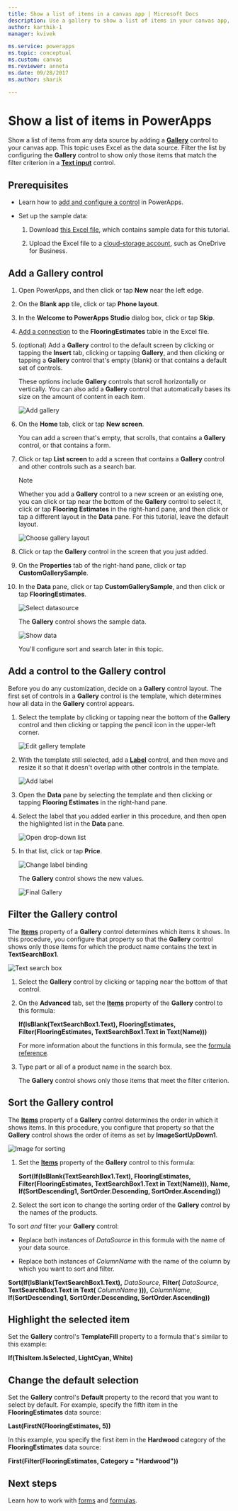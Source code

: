 ```yaml
---
title: Show a list of items in a canvas app | Microsoft Docs
description: Use a gallery to show a list of items in your canvas app, and filter the list by specifying a criterion.
author: karthik-1
manager: kvivek

ms.service: powerapps
ms.topic: conceptual
ms.custom: canvas
ms.reviewer: anneta
ms.date: 09/28/2017
ms.author: sharik

---
```

# Show a list of items in PowerApps

Show a list of items from any data source by adding a **[Gallery](controls/control-gallery.md)** control to your canvas app. This topic uses Excel as the data source. Filter the list by configuring the **Gallery** control to show only those items that match the filter criterion in a **[Text input](controls/control-text-input.md)** control.

## Prerequisites

* Learn how to [add and configure a control](add-configure-controls.md) in PowerApps.

* Set up the sample data:
    1. Download [this Excel file](https://az787822.vo.msecnd.net/documentation/get-started-from-data/FlooringEstimates.xlsx), which contains sample data for this tutorial.

    2. Upload the Excel file to a [cloud-storage account](connections/cloud-storage-blob-connections.md), such as OneDrive for Business.

## Add a Gallery control
1. Open PowerApps, and then click or tap **New** near the left edge.

2. On the **Blank app** tile, click or tap **Phone layout**.

3. In the **Welcome to PowerApps Studio** dialog box, click or tap **Skip**.

4. [Add a connection](add-data-connection.md) to the **FlooringEstimates** table in the Excel file.

5. (optional) Add a **Gallery** control to the default screen by clicking or tapping the **Insert** tab, clicking or tapping **Gallery**, and then clicking or tapping a **Gallery** control that's empty (blank) or that contains a default set of controls.

    These options include **Gallery** controls that scroll horizontally or vertically. You can also add a **Gallery** control that automatically bases its size on the amount of content in each item.

    ![Add gallery](./media/add-gallery/gallery-dropdown.png)

6. On the **Home** tab, click or tap **New screen**.

    You can add a screen that's empty, that scrolls, that contains a **Gallery** control, or that contains a form.

7. Click or tap **List screen** to add a screen that contains a **Gallery** control and other controls such as a search bar.

    > [!NOTE]
   > Whether you add a **Gallery** control to a new screen or an existing one, you can click or tap near the bottom of the **Gallery** control to select it, click or tap **Flooring Estimates** in the right-hand pane, and then click or tap a different layout in the **Data** pane. For this tutorial, leave the default layout.

    ![Choose gallery layout](./media/add-gallery/select-layout.png)

8. Click or tap the **Gallery** control in the screen that you just added.

9. On the **Properties** tab of the right-hand pane, click or tap **CustomGallerySample**.

10. In the **Data** pane, click or tap **CustomGallerySample**, and then click or tap **FlooringEstimates**.

    ![Select datasource](./media/add-gallery/choose-data.png)

    The **Gallery** control shows the sample data.

    ![Show data](./media/add-gallery/show-data-default.png)

    You'll configure sort and search later in this topic.

## Add a control to the Gallery control
Before you do any customization, decide on a **Gallery** control layout. The first set of controls in a **Gallery** control is the template, which determines how all data in the **Gallery** control appears.

1. Select the template by clicking or tapping near the bottom of the **Gallery** control and then clicking or tapping the pencil icon in the upper-left corner.

    ![Edit gallery template](./media/add-gallery/edit-item.png)

2. With the template still selected, add a **[Label](controls/control-text-box.md)** control, and then move and resize it so that it doesn't overlap with other controls in the template.

    ![Add label](./media/add-gallery/add-text-box.png)
3. Open the **Data** pane by selecting the template and then clicking or tapping **Flooring Estimates** in the right-hand pane.

4. Select the label that you added earlier in this procedure, and then open the highlighted list in the **Data** pane.

    ![Open drop-down list](./media/add-gallery/open-dropdown.png)

5. In that list, click or tap **Price**.

    ![Change label binding](./media/add-gallery/change-binding.png)

    The **Gallery** control shows the new values.

    ![Final Gallery](./media/add-gallery/final-gallery.png)

## Filter the Gallery control
The **[Items](controls/properties-core.md)** property of a **Gallery** control determines which items it shows. In this procedure, you configure that property so that the **Gallery** control shows only those items for which the product name contains the text in **TextSearchBox1**.

![Text search box](./media/add-gallery/text-search-box.png)

1. Select the **Gallery** control by clicking or tapping near the bottom of that control.

2. On the **Advanced** tab, set the **[Items](controls/properties-core.md)** property of the **Gallery** control to this formula:

    **If(IsBlank(TextSearchBox1.Text), FlooringEstimates, Filter(FlooringEstimates, TextSearchBox1.Text in Text(Name)))**

    For more information about the functions in this formula, see the [formula reference](formula-reference.md).

3. Type part or all of a product name in the search box.

    The **Gallery** control shows only those items that meet the filter criterion.

## Sort the Gallery control
The **[Items](controls/properties-core.md)** property of a **Gallery** control determines the order in which it shows items. In this procedure, you configure that property so that the **Gallery** control shows the order of items as set by **ImageSortUpDown1**.

![Image for sorting](./media/add-gallery/image-sorting.png)

1. Set the **[Items](controls/properties-core.md)** property of the **Gallery** control to this formula:

    **Sort(If(IsBlank(TextSearchBox1.Text), FlooringEstimates, Filter(FlooringEstimates, TextSearchBox1.Text in Text(Name))), Name, If(SortDescending1, SortOrder.Descending, SortOrder.Ascending))**

2. Select the sort icon to change the sorting order of the **Gallery** control by the names of the products.

To sort *and* filter your **Gallery** control:

* Replace both instances of *DataSource* in this formula with the name of your data source.

* Replace both instances of *ColumnName* with the name of the column by which you want to sort and filter.

**Sort(If(IsBlank(TextSearchBox1.Text),** *DataSource*, **Filter(** *DataSource*, **TextSearchBox1.Text in Text(** *ColumnName* **))),** *ColumnName*, **If(SortDescending1, SortOrder.Descending, SortOrder.Ascending))**

## Highlight the selected item
Set the **Gallery** control's **TemplateFill** property to a formula that's similar to this example:

**If(ThisItem.IsSelected, LightCyan, White)**

## Change the default selection
Set the **Gallery** control's **Default** property to the record that you want to select by default. For example, specify the fifth item in the **FlooringEstimates** data source:

**Last(FirstN(FlooringEstimates, 5))**

In this example, you specify the first item in the **Hardwood** category of the **FlooringEstimates** data source:

**First(Filter(FlooringEstimates, Category = "Hardwood"))**

## Next steps
Learn how to work with [forms](working-with-forms.md) and [formulas](working-with-formulas.md).
